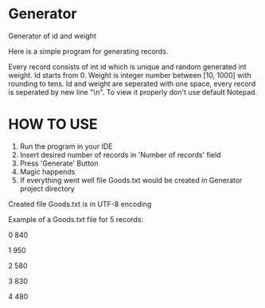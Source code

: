 # Generator
Generator of id and weight
<p>Here is a simple program for generating records.</p>
Every record consists of int id which is unique and random generated int weight.
Id starts from 0.
Weight is integer number between [10, 1000] with rounding to tens.
Id and weight are seperated with one space, every record is seperated by new line "\n".
To view it properly don't use default Notepad.

<h1>HOW TO USE</h1>
<ol>
<li> Run the program in your IDE </li>
<li> Insert desired number of records in 'Number of records' field </li>
<li> Press 'Generate' Button </li>
<li> Magic happends </li>
<li> If everything went well file Goods.txt would be created in Generator project directory </li>
</ol>

Created file Goods.txt is in UTF-8 encoding

Example of a Goods.txt file for 5 records:
<p>0 840</p>
<p>1 950</p>
<p>2 580</p>
<p>3 830</p>
<p>4 480</p>


